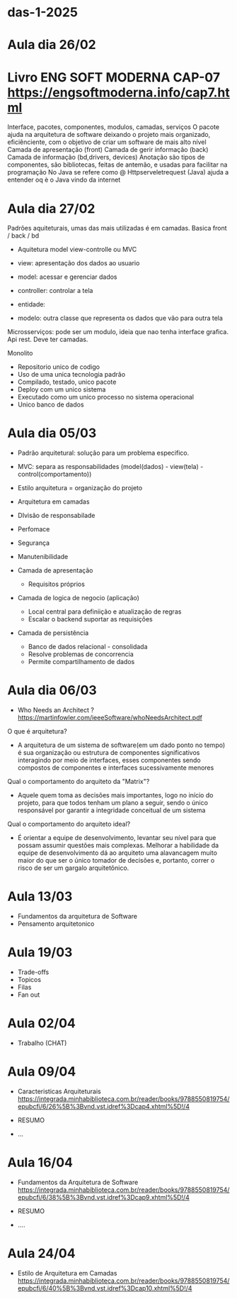 # das-1-2025

# Aula dia 26/02

# Livro ENG SOFT MODERNA CAP-07 https://engsoftmoderna.info/cap7.html

Interface, pacotes, componentes, modulos, camadas, serviços
O pacote ajuda na arquitetura de software deixando o projeto mais organizado, eficiênciente, com o objetivo de criar um software de mais alto nível
Camada de apresentação (front)
Camada de gerir informação (back)
Camada de informação (bd,drivers, devices)
Anotação são tipos de componentes, são bibliotecas, feitas de antemão, e usadas para facilitar na programação
No Java se refere como @
Httpserveletrequest (Java) ajuda a entender oq è o Java vindo da internet

# Aula dia 27/02

Padrões aquiteturais, umas das mais utilizadas é em camadas. Basica front / back / bd

- Aquitetura model view-controlle ou MVC
- view: apresentação dos dados ao usuario
- model: acessar e gerenciar dados
- controller: controlar a tela

- entidade: 
- modelo: outra classe que representa os dados que vão para outra tela

Microsserviços: pode ser um modulo, ideia que nao tenha interface grafica. Api rest. Deve ter camadas.

Monolito
- Repositorio unico de codigo
- Uso de uma unica tecnologia padrão
- Compilado, testado, unico pacote
- Deploy com um unico sistema
- Executado como um unico processo no sistema operacional
- Unico banco de dados

# Aula dia 05/03

- Padrão arquitetural: solução para um problema especifico.
- MVC: separa as responsabilidades (model(dados) - view(tela) - control(comportamento))
- Estilo arquitetura = organização do projeto

- Arquitetura em camadas
- DIvisão de responsabilade
- Perfomace
- Segurança
- Manutenibilidade
- Camada de apresentação
  - Requisitos próprios
- Camada de logica de negocio (aplicação)
  - Local central para definiição e atualização de regras
  - Escalar o backend suportar as requisições
- Camada de persistência
  - Banco de dados relacional - consolidada
  - Resolve problemas de concorrencia
  - Permite compartilhamento de dados

 # Aula dia 06/03
 
  - Who Needs an Architect ? https://martinfowler.com/ieeeSoftware/whoNeedsArchitect.pdf

O que é arquitetura?
  - A arquitetura de um sistema de software(em um dado ponto no tempo) é sua organização ou estrutura de componentes significativos interagindo por meio de interfaces, esses componentes sendo compostos de componentes e interfaces sucessivamente menores

Qual o comportamento do arquiteto da "Matrix"?
  - Aquele quem toma as decisões mais importantes, logo no início do projeto, para que todos tenham um plano a seguir, sendo o único responsável por garantir a integridade conceitual de um sistema
  
Qual o comportamento do arquiteto ideal?
  - É orientar a equipe de desenvolvimento, levantar seu nível para que possam assumir questões mais complexas. Melhorar a habilidade da equipe de desenvolvimento dá ao arquiteto uma alavancagem muito maior do que ser o único tomador de decisões e, portanto, correr o risco de ser um gargalo arquitetônico.

  # Aula 13/03

  - Fundamentos da arquitetura de Software
  - Pensamento arquitetonico

  # Aula 19/03

  - Trade-offs
  - Topicos
  - Filas
  - Fan out

  # Aula 02/04 

  - Trabalho (CHAT)

  # Aula 09/04

  - Caracteristicas Arquiteturais
  https://integrada.minhabiblioteca.com.br/reader/books/9788550819754/epubcfi/6/26%5B%3Bvnd.vst.idref%3Dcap4.xhtml%5D!/4

  - RESUMO
  - ...

  # Aula 16/04

  - Fundamentos da Arquitetura de Software
  https://integrada.minhabiblioteca.com.br/reader/books/9788550819754/epubcfi/6/38%5B%3Bvnd.vst.idref%3Dcap9.xhtml%5D!/4

  - RESUMO
  - ....

  # Aula 24/04

  - Estilo de Arquitetura em Camadas
  https://integrada.minhabiblioteca.com.br/reader/books/9788550819754/epubcfi/6/40%5B%3Bvnd.vst.idref%3Dcap10.xhtml%5D!/4
